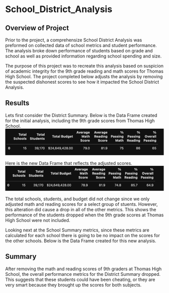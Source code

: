 # School_District_Analysis

## Overview of Project 
Prior to the project, a comprehensize School District Analysis was preformed on collected data of school metrics and student performance. The analysis broke down performance of students based on grade and school as well as provided information regarding school spending and size. 

The purpose of this project was to recreate this analysis based on suspicion of academic integrity for the 9th grade reading and math scores for Thomas High School. The project completed below adjusts the analysis by removing the suspected dishonest scores to see how it impacted the School District Analysis.

## Results

Lets first consider the District Summary. Below is the Data Frame created for the initial analysis, including the 9th grade scores from Thomas High School. 
![alt text](https://raw.githubusercontent.com/KitWilliams07/School_District_Analysis/main/Resources/old_district_analysis.png)

Here is the new Data Frame that reflects the adjusted scores. 
![alt text](https://raw.githubusercontent.com/KitWilliams07/School_District_Analysis/main/Resources/new_district_analysis.png)

The total schools, students, and budget did not change since we only adjusted math and reading scores for a select group of stuents. However, this alteration did cause a drop in all of the other metrics. This shows the performance of the students dropped when the 9th grade scores at Thomas High School were not included. 


Looking next at the School Summary metrics, since these metrics are calculated for each school there is going to be no impact on the scores for the other schools. Below is the Data Frame created for this new analysis. 


## Summary 



After removing the math and reading scores of 9th graders at Thomas High School, the overall performance metrics for the District Summary dropped. This suggests that these students could have been cheating, or they are very smart because they brought up the scores for both subjects. 
